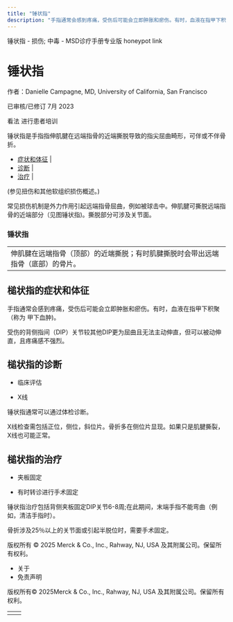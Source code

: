```yaml
---
title: "锤状指"
description: "手指通常会感到疼痛，受伤后可能会立即肿胀和瘀伤。有时，血液在指甲下积聚（称为 甲下血肿)。"
---
```


﻿锤状指 \- 损伤; 中毒 \- MSD诊疗手册专业版 honeypot link

# 锤状指

作者：Danielle Campagne, MD, University of California, San Francisco

已审核/已修订 7月 2023

看法 进行患者培训

锤状指是手指指伸肌腱在远端指骨的近端撕脱导致的指尖屈曲畸形，可伴或不伴骨折。

- [症状和体征](#症状和体征_v44326072_zh) \|
- [诊断](#诊断_v13388546_zh) \|
- [治疗](#治疗_v13388555_zh) \|

(参见扭伤和其他软组织损伤概述。)

常见损伤机制是外力作用引起远端指骨屈曲，例如被球击中。伸肌腱可撕脱远端指骨的近端部分（见图锤状指)。撕脱部分可涉及关节面。

### 锤状指

|     |
| --- |
| 伸肌腱在远端指骨（顶部）的近端撕脱；有时肌腱撕脱时会带出远端指骨（底部）的骨片。<br> |

## 槌状指的症状和体征

手指通常会感到疼痛，受伤后可能会立即肿胀和瘀伤。有时，血液在指甲下积聚（称为 甲下血肿)。

受伤的背侧指间（DIP）关节较其他DIP更为屈曲且无法主动伸直，但可以被动伸直，且疼痛感不强烈。

## 槌状指的诊断

- 临床评估

- X线


锤状指通常可以通过体检诊断。

X线检查需包括正位，侧位，斜位片。骨折多在侧位片显现。如果只是肌腱撕裂，X线也可能正常。

## 槌状指的治疗

- 夹板固定

- 有时转诊进行手术固定


锤状指治疗包括背侧夹板固定DIP关节6-8周;在此期间，末端手指不能弯曲（例如，清洁手指时）。

骨折涉及25％以上的关节面或引起半脱位时，需要手术固定。



版权所有 © 2025
Merck & Co., Inc., Rahway, NJ, USA 及其附属公司。保留所有权利。

- 关于
- 免责声明

版权所有© 2025Merck & Co., Inc., Rahway, NJ, USA 及其附属公司。保留所有权利。

|     |     |
| --- | --- |
|  |  |